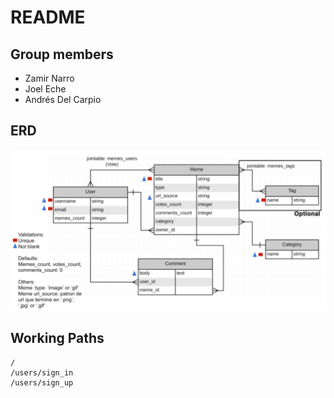 # README

## Group members

- Zamir Narro
- Joel Eche
- Andrés Del Carpio

## ERD

![](erd.png)

## Working Paths

```
/
/users/sign_in
/users/sign_up
```
